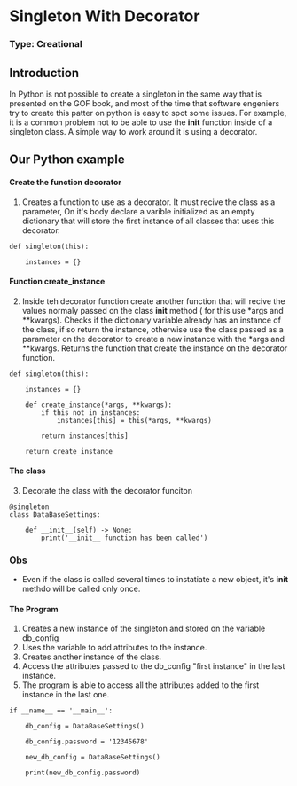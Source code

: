 # Singleton With Decorator

### Type: Creational

## Introduction

In Python is not possible to create a singleton in the same way that is presented on the GOF book, and most of the time that software engeniers try to create this patter on python is easy to spot some issues. For example, it is a common problem not to be able to use the __init__ function inside of a singleton class. A simple way to work around it is using a decorator. 


## Our Python example


#### Create the function decorator

1. Creates a function to use as a decorator. It must recive the class as a parameter, On it's body declare a varible initialized as an empty dictionary that will store the first instance of all classes that uses this decorator.

```
def singleton(this):
    
    instances = {}

```

#### Function create_instance

2. Inside teh decorator function create another function that will recive the values normaly passed on the class __init__ method ( for this use *args and **kwargs). Checks if the dictionary variable already has an instance of the class, if so return the instance, otherwise use the class passed as a parameter on the decorator to create a new instance with the *args and **kwargs. Returns the function that create the instance on the decorator function.

```
def singleton(this):
    
    instances = {}
    
    def create_instance(*args, **kwargs):
        if this not in instances:
            instances[this] = this(*args, **kwargs)
        
        return instances[this]
    
    return create_instance

```

#### The class

3. Decorate the class with the decorator funciton

```
@singleton
class DataBaseSettings:
    
    def __init__(self) -> None:
        print('__init__ function has been called')

```
### Obs

* Even if the class is called several times to instatiate a new object, it's __init__ methdo will be called only once.


#### The Program

1. Creates a new instance of the singleton and stored on the variable db_config
2. Uses the variable to add attributes to the instance.
3. Creates another instance of the class.
4. Access the attributes passed to the db_config "first instance" in the last instance.
5. The program is able to access all the attributes added to the first instance in the last one.

```
if __name__ == '__main__':
    
    db_config = DataBaseSettings()
    
    db_config.password = '12345678'
    
    new_db_config = DataBaseSettings()
    
    print(new_db_config.password)
    

```
